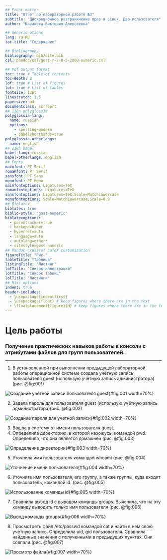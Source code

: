 ```yaml
---
## Front matter
title: "Отчет по лабораторной работе №3"
subtitle: "Дискреционное разграничение прав в Linux. Два пользователя"
author: "Казакова Виктория Алексеевна"

## Generic otions
lang: ru-RU
toc-title: "Содержание"

## Bibliography
bibliography: bib/cite.bib
csl: pandoc/csl/gost-r-7-0-5-2008-numeric.csl

## Pdf output format
toc: true # Table of contents
toc-depth: 2
lof: true # List of figures
lot: true # List of tables
fontsize: 12pt
linestretch: 1.5
papersize: a4
documentclass: scrreprt
## I18n polyglossia
polyglossia-lang:
  name: russian
  options:
	- spelling=modern
	- babelshorthands=true
polyglossia-otherlangs:
  name: english
## I18n babel
babel-lang: russian
babel-otherlangs: english
## Fonts
mainfont: PT Serif
romanfont: PT Serif
sansfont: PT Sans
monofont: PT Mono
mainfontoptions: Ligatures=TeX
romanfontoptions: Ligatures=TeX
sansfontoptions: Ligatures=TeX,Scale=MatchLowercase
monofontoptions: Scale=MatchLowercase,Scale=0.9
## Biblatex
biblatex: true
biblio-style: "gost-numeric"
biblatexoptions:
  - parentracker=true
  - backend=biber
  - hyperref=auto
  - language=auto
  - autolang=other*
  - citestyle=gost-numeric
## Pandoc-crossref LaTeX customization
figureTitle: "Рис."
tableTitle: "Таблица"
listingTitle: "Листинг"
lofTitle: "Список иллюстраций"
lotTitle: "Список таблиц"
lolTitle: "Листинги"
## Misc options
indent: true
header-includes:
  - \usepackage{indentfirst}
  - \usepackage{float} # keep figures where there are in the text
  - \floatplacement{figure}{H} # keep figures where there are in the text
---
```


# Цель работы

### Получение практических навыков работы в консоли с атрибутами файлов для групп пользователей.
---
1. В установленной при выполнении предыдущей лабораторной работы операционной системе создала учётную запись пользователя guest (использую учётную запись администратора) (рис. @fig:001)
   
![Создание учетной записи пользователя guest](image/1.png){#fig:001 width=70%}

2. Задала пароль для пользователя guest (использую учётную запись администратора)(рис. @fig:002)

![Создание пароля для учетной записи](image/2.png){#fig:002 width=70%}

3. Вошла в систему от имени пользователя guest.
4. Определила директорию, в которой нахожусь, командой pwd. Определила, что она является домашней (рис. @fig:003) 

![Определение директории](image/3.png){#fig:003 width=70%}

5. Уточнила имя пользователя командой whoami (рис. @fig:004)
   
![Уточнение имени пользователя](image/4.png){#fig:004 width=70%}

6. Уточните имя пользователя, его группу, а также группы, куда входит пользователь, командой id. (рис. @fig:005)

![Использование команды id](image/5.png){#fig:005 width=70%}

7. Сравнила вывод id с выводом команды groups. Выяснила, что на эту команду выводить только имя пользователя (рис. @fig:006)
   
![Вывод команды groups](image/6.png){#fig:006 width=70%}

8. Просмотреть файл /etc/passwd командой cat и найти в нем свою учетную запись. Определила uid, gid пользователя. Сравнила найденные значения с полученными в предыдущих пунктах. Они совпали.(рис. @fig:007)
   
![Просмотр файла](image/7.png){#fig:007 width=70%}
